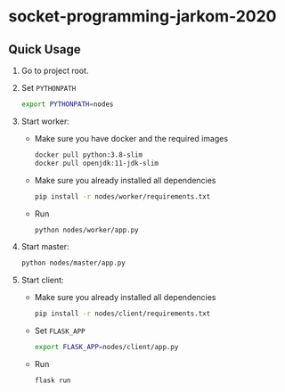 # socket-programming-jarkom-2020


## Quick Usage
1. Go to project root.
2. Set `PYTHONPATH`
   ```sh
   export PYTHONPATH=nodes
   ```
3. Start worker:
    * Make sure you have docker and the required images

        ```sh
        docker pull python:3.8-slim
        docker pull openjdk:11-jdk-slim
        ```

    * Make sure you already installed all dependencies

        ```sh
        pip install -r nodes/worker/requirements.txt
        ```

    * Run

        ```sh
        python nodes/worker/app.py
        ```

4. Start master:
    ```sh
    python nodes/master/app.py
    ```
5. Start client:
    * Make sure you already installed all dependencies

        ```sh
        pip install -r nodes/client/requirements.txt
        ```

    * Set `FLASK_APP`

        ```sh
        export FLASK_APP=nodes/client/app.py
        ```

    * Run

        ```sh
        flask run
        ```
